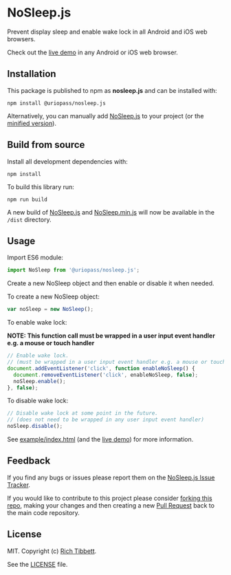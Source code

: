 # NoSleep.js

Prevent display sleep and enable wake lock in all Android and iOS web browsers.

Check out the [live demo](https://richtr.github.io/NoSleep.js/example) in any Android or iOS web browser.

## Installation

This package is published to npm as **nosleep.js** and can be installed with:

`npm install @uriopass/nosleep.js`

Alternatively, you can manually add [NoSleep.js](https://github.com/richtr/NoSleep.js/blob/master/dist/NoSleep.js) to your project (or the [minified version](https://github.com/richtr/NoSleep.js/blob/master/dist/NoSleep.min.js)).

## Build from source

Install all development dependencies with:

`npm install`

To build this library run:

`npm run build`

A new build of [NoSleep.js](https://github.com/richtr/NoSleep.js/blob/master/dist/NoSleep.js) and [NoSleep.min.js](https://github.com/richtr/NoSleep.js/blob/master/dist/NoSleep.min.js) will now be available in the `/dist` directory.

## Usage
Import ES6 module:

```javascript
import NoSleep from '@uriopass/nosleep.js';
```

Create a new NoSleep object and then enable or disable it when needed.

To create a new NoSleep object:

```javascript
var noSleep = new NoSleep();
```

To enable wake lock:

**NOTE: This function call must be wrapped in a user input event handler e.g. a mouse or touch handler**

```javascript
// Enable wake lock.
// (must be wrapped in a user input event handler e.g. a mouse or touch handler)
document.addEventListener('click', function enableNoSleep() {
  document.removeEventListener('click', enableNoSleep, false);
  noSleep.enable();
}, false);
```

To disable wake lock:

```javascript
// Disable wake lock at some point in the future.
// (does not need to be wrapped in any user input event handler)
noSleep.disable();
```

See [example/index.html](https://github.com/Uriopass/NoSleep.js/blob/master/example/index.html) (and the [live demo](https://richtr.github.io/NoSleep.js/example)) for more information.

## Feedback

If you find any bugs or issues please report them on the [NoSleep.js Issue Tracker](https://github.com/Uriopass/NoSleep.js/issues).

If you would like to contribute to this project please consider [forking this repo](https://github.com/Uriopass/NoSleep.js/fork), making your changes and then creating a new [Pull Request](https://github.com/Uriopass/NoSleep.js/pulls) back to the main code repository.

## License

MIT. Copyright (c) [Rich Tibbett](https://twitter.com/_richtr).

See the [LICENSE](https://github.com/Uriopass/NoSleep.js/blob/master/LICENSE) file.
